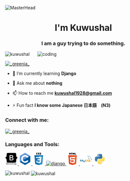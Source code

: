 ![MasterHead](https://i.kym-cdn.com/entries/icons/original/000/037/367/cover2.jpg)

<h1 align="center"> I'm Kuwushal</h1>
<h3 align="center">I am a guy trying to do something.</h3>
<img align="right" alt="coding" width="400" src="https://media.tenor.com/cX92mi1p-NYAAAAd/coding-anime.gif">

<p align="left"> <img src="https://komarev.com/ghpvc/?username=kuwushal&label=Profile%20views&color=0e75b6&style=flat" alt="kuwushal" /> </p>

<p align="left"> <a href="https://twitter.com/_greenia_" target="blank"><img src="https://img.shields.io/twitter/follow/_greenia_?logo=twitter&style=for-the-badge" alt="_greenia_" /></a> </p>

- 🌱 I’m currently learning **Django**

- 💬 Ask me about **nothing**

- 📫 How to reach me **kuwushal1928@gmail.com**

- ⚡ Fun fact **I know some Japanese 日本語　(N3)**

<h3 align="left">Connect with me:</h3>
<p align="left">
<a href="https://twitter.com/_greenia_" target="blank"><img align="center" src="https://raw.githubusercontent.com/rahuldkjain/github-profile-readme-generator/master/src/images/icons/Social/twitter.svg" alt="_greenia_" height="30" width="40" /></a>
</p>

<h3 align="left">Languages and Tools:</h3>
<p align="left"> <a href="https://getbootstrap.com" target="_blank" rel="noreferrer"> <img src="https://raw.githubusercontent.com/devicons/devicon/master/icons/bootstrap/bootstrap-plain-wordmark.svg" alt="bootstrap" width="40" height="40"/> </a> <a href="https://www.cprogramming.com/" target="_blank" rel="noreferrer"> <img src="https://raw.githubusercontent.com/devicons/devicon/master/icons/c/c-original.svg" alt="c" width="40" height="40"/> </a> <a href="https://www.w3schools.com/css/" target="_blank" rel="noreferrer"> <img src="https://raw.githubusercontent.com/devicons/devicon/master/icons/css3/css3-original-wordmark.svg" alt="css3" width="40" height="40"/> </a> <a href="https://www.djangoproject.com/" target="_blank" rel="noreferrer"> <img src="https://cdn.worldvectorlogo.com/logos/django.svg" alt="django" width="40" height="40"/> </a> <a href="https://www.w3.org/html/" target="_blank" rel="noreferrer"> <img src="https://raw.githubusercontent.com/devicons/devicon/master/icons/html5/html5-original-wordmark.svg" alt="html5" width="40" height="40"/> </a> <a href="https://www.mysql.com/" target="_blank" rel="noreferrer"> <img src="https://raw.githubusercontent.com/devicons/devicon/master/icons/mysql/mysql-original-wordmark.svg" alt="mysql" width="40" height="40"/> </a> <a href="https://www.python.org" target="_blank" rel="noreferrer"> <img src="https://raw.githubusercontent.com/devicons/devicon/master/icons/python/python-original.svg" alt="python" width="40" height="40"/> </a> </p>

<p><img align="left" src="https://github-readme-stats.vercel.app/api/top-langs?username=kuwushal&show_icons=true&locale=en&layout=compact" alt="kuwushal" /></p>

<p>&nbsp;<img align="center" src="https://github-readme-stats.vercel.app/api?username=kuwushal&show_icons=true&locale=en" alt="kuwushal" /></p>
